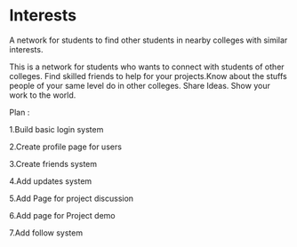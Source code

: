# Interests
A network for students to find other students in nearby colleges with similar interests.

This is a network for students who wants to connect with students of other colleges. Find skilled friends to help for your projects.Know about the stuffs people of your same level do in other colleges. Share Ideas. Show your work to the world.


Plan :

1.Build basic login system

2.Create profile page for users

3.Create friends system

4.Add updates system

5.Add Page for project discussion

6.Add page for Project demo

7.Add follow system


